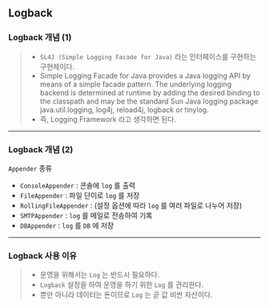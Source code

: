 ## Logback

### Logback 개념 (1)
> - `SL4J (Simple Logging Facade for Java)` 라는 인터페이스를 구현하는 구현체이다.
> - Simple Logging Facade for Java provides a Java logging API by means of a simple facade pattern.
> The underlying logging backend is determined at runtime by adding the desired binding to the classpath and may be the
> standard Sun Java logging package java.util.logging, log4j, reload4j, logback or tinylog.
> - 즉, Logging Framework 라고 생각하면 된다.
<hr>

### Logback 개념 (2)
`Appender` 종류
- `ConsoleAppender` : 콘솔에 `log` 를 출력
- `FileAppender` : 파일 단이로 `log` 를 저장
- `RollingFileAppender` : (설정 옵션에 따라 `log` 를 여러 파일로 나누어 저장)
- `SMTPAppender` : `log` 를 메일로 전송하여 기록
- `DBAppender` : `log` 를 `DB` 에 저장
<hr>

### Logback 사용 이유
> - 운영을 위해서는 `Log` 는 반드시 필요하다.
> - `Logback` 설정을 하여 운영을 하기 위한 `Log` 를 관리한다.
> - 뿐만 아니라 데이터는 돈이므로 `Log` 는 곧 값 비싼 자산이다.